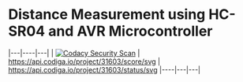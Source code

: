 # Distance Measurement using HC-SR04 and AVR Microcontroller
|---|----|---|
| [![Codacy Security Scan](https://github.com/yogeshsurve1410/M2_EmbSys/actions/workflows/codacy.yml/badge.svg)](https://github.com/yogeshsurve1410/M2_EmbSys/actions/workflows/codacy.yml) | https://api.codiga.io/project/31603/score/svg | https://api.codiga.io/project/31603/status/svg
|----|---|---|
